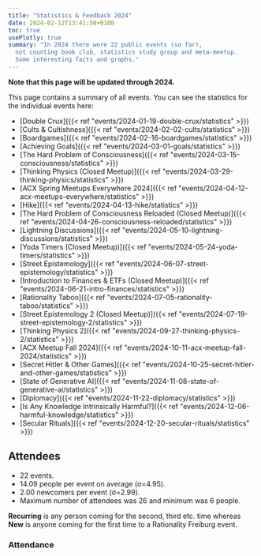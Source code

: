 ```yaml
---
title: "Statistics & Feedback 2024"
date: 2024-02-12T13:41:50+0100
toc: true
usePlotly: true
summary: "In 2024 there were 22 public events (so far),
  not counting book club, statistics study group and meta-meetup.
  Some interesting facts and graphs."
---
```


**Note that this page will be updated through 2024.**

This page contains a summary of all events. You can see the statistics
for the individual events here:

* [Double Crux]({{< ref "events/2024-01-19-double-crux/statistics" >}})
* [Cults & Cultishness]({{< ref "events/2024-02-02-cults/statistics" >}})
* [Boardgames]({{< ref "events/2024-02-16-boardgames/statistics" >}})
* [Achieving Goals]({{< ref "events/2024-03-01-goals/statistics" >}})
* [The Hard Problem of Consciousness]({{< ref "events/2024-03-15-consciousness/statistics" >}})
* [Thinking Physics (Closed Meetup)]({{< ref "events/2024-03-29-thinking-physics/statistics" >}})
* [ACX Spring Meetups Everywhere 2024]({{< ref "events/2024-04-12-acx-meetups-everywhere/statistics" >}})
* [Hike]({{< ref "events/2024-04-13-hike/statistics" >}})
* [The Hard Problem of Consciousness Reloaded (Closed Meetup)]({{< ref "events/2024-04-26-consciousness-reloaded/statistics" >}})
* [Lightning Discussions]({{< ref "events/2024-05-10-lightning-discussions/statistics" >}})
* [Yoda Timers (Closed Meetup)]({{< ref "events/2024-05-24-yoda-timers/statistics" >}})
* [Street Epistemology]({{< ref "events/2024-06-07-street-epistemology/statistics" >}})
* [Introduction to Finances & ETFs (Closed Meetup)]({{< ref "events/2024-06-21-intro-finances/statistics" >}})
* [Rationality Taboo]({{< ref "events/2024-07-05-rationality-taboo/statistics" >}})
* [Street Epistemology 2 (Closed Meetup)]({{< ref "events/2024-07-19-street-epistemology-2/statistics" >}})
* [Thinking Physics 2]({{< ref "events/2024-09-27-thinking-physics-2/statistics" >}})
* [ACX Meetup Fall 2024]({{< ref "events/2024-10-11-acx-meetup-fall-2024/statistics" >}})
* [Secret Hitler & Other Games]({{< ref "events/2024-10-25-secret-hitler-and-other-games/statistics" >}})
* [State of Generative AI]({{< ref "events/2024-11-08-state-of-generative-ai/statistics" >}})
* [Diplomacy]({{< ref "events/2024-11-22-diplomacy/statistics" >}})
* [Is Any Knowledge Intrinsically Harmful?]({{< ref "events/2024-12-06-harmful-knowledge/statistics" >}})
* [Secular Rituals]({{< ref "events/2024-12-20-secular-rituals/statistics" >}})


## Attendees

* 22 events.
* 14.09 people per event on average (σ=4.95).
* 2.00 newcomers per event (σ=2.99).
* Maximum number of attendees was 26 and minimum was 6 people.

**Recurring** is any person coming for the second, third etc. time whereas
**New** is anyone coming for the first time to a Rationality Freiburg event.

### Attendance

<div><div>                            <div id="493ff22e-44b5-4624-bdf9-f00a422624ac" class="plotly-graph-div" style="height:100%; width:100%;"></div>            <script type="text/javascript">                                    window.PLOTLYENV=window.PLOTLYENV || {};                                    if (document.getElementById("493ff22e-44b5-4624-bdf9-f00a422624ac")) {                    Plotly.newPlot(                        "493ff22e-44b5-4624-bdf9-f00a422624ac",                        [{"customdata":[["Double Crux","Recurring"],["Cults & Cultishness","Recurring"],["Boardgames","Recurring"],["Achieving Goals","Recurring"],["The Hard Problem of Consciousness","Recurring"],["Thinking Physics (Closed Meetup)","Recurring"],["ACX Spring Meetups Everywhere 2024","Recurring"],["Hike","Recurring"],["The Hard Problem of Consciousness Reloaded (Closed Meetup)","Recurring"],["Lightning Discussions","Recurring"],["Yoda Timers (Closed Meetup)","Recurring"],["Street Epistemology","Recurring"],["Introduction to Finances & ETFs (Closed Meetup)","Recurring"],["Rationality Taboo","Recurring"],["Street Epistemology 2 (Closed Meetup)","Recurring"],["Thinking Physics 2","Recurring"],["ACX Meetup Fall 2024","Recurring"],["Secret Hitler & Other Games","Recurring"],["State of Generative AI","Recurring"],["Diplomacy","Recurring"],["Is Any Knowledge Intrinsically Harmful?","Recurring"],["Secular Rituals","Recurring"]],"hovertemplate":"%{customdata[0]}\u003cbr\u003eDate: %{x}\u003cbr\u003e%{customdata[1]} participants: %{y}","legendgroup":"Recurring","line":{"color":"#ffd320","dash":"solid"},"marker":{"symbol":"circle","size":10},"mode":"markers+lines","name":"Recurring","orientation":"v","showlegend":true,"x":["2024-01-19","2024-02-02","2024-02-16","2024-03-01","2024-03-15","2024-03-29","2024-04-12","2024-04-13","2024-04-26","2024-05-10","2024-05-24","2024-06-07","2024-06-21","2024-07-05","2024-07-19","2024-09-27","2024-10-11","2024-10-25","2024-11-08","2024-11-22","2024-12-06","2024-12-20"],"xaxis":"x","y":[16,14,11,19,20,14,12,12,15,15,9,9,12,6,10,5,12,12,11,10,12,10],"yaxis":"y","type":"scatter"},{"customdata":[["Double Crux","New"],["Cults & Cultishness","New"],["Boardgames","New"],["Achieving Goals","New"],["The Hard Problem of Consciousness","New"],["Thinking Physics (Closed Meetup)","New"],["ACX Spring Meetups Everywhere 2024","New"],["Hike","New"],["The Hard Problem of Consciousness Reloaded (Closed Meetup)","New"],["Lightning Discussions","New"],["Yoda Timers (Closed Meetup)","New"],["Street Epistemology","New"],["Introduction to Finances & ETFs (Closed Meetup)","New"],["Rationality Taboo","New"],["Street Epistemology 2 (Closed Meetup)","New"],["Thinking Physics 2","New"],["ACX Meetup Fall 2024","New"],["Secret Hitler & Other Games","New"],["State of Generative AI","New"],["Diplomacy","New"],["Is Any Knowledge Intrinsically Harmful?","New"],["Secular Rituals","New"]],"hovertemplate":"%{customdata[0]}\u003cbr\u003eDate: %{x}\u003cbr\u003e%{customdata[1]} participants: %{y}","legendgroup":"New","line":{"color":"red","dash":"solid"},"marker":{"symbol":"circle","size":10},"mode":"markers+lines","name":"New","orientation":"v","showlegend":true,"x":["2024-01-19","2024-02-02","2024-02-16","2024-03-01","2024-03-15","2024-03-29","2024-04-12","2024-04-13","2024-04-26","2024-05-10","2024-05-24","2024-06-07","2024-06-21","2024-07-05","2024-07-19","2024-09-27","2024-10-11","2024-10-25","2024-11-08","2024-11-22","2024-12-06","2024-12-20"],"xaxis":"x","y":[3,2,7,1,6,0,1,1,0,3,0,0,0,0,0,4,2,1,12,0,0,1],"yaxis":"y","type":"scatter"},{"customdata":[["Double Crux","Total"],["Cults & Cultishness","Total"],["Boardgames","Total"],["Achieving Goals","Total"],["The Hard Problem of Consciousness","Total"],["Thinking Physics (Closed Meetup)","Total"],["ACX Spring Meetups Everywhere 2024","Total"],["Hike","Total"],["The Hard Problem of Consciousness Reloaded (Closed Meetup)","Total"],["Lightning Discussions","Total"],["Yoda Timers (Closed Meetup)","Total"],["Street Epistemology","Total"],["Introduction to Finances & ETFs (Closed Meetup)","Total"],["Rationality Taboo","Total"],["Street Epistemology 2 (Closed Meetup)","Total"],["Thinking Physics 2","Total"],["ACX Meetup Fall 2024","Total"],["Secret Hitler & Other Games","Total"],["State of Generative AI","Total"],["Diplomacy","Total"],["Is Any Knowledge Intrinsically Harmful?","Total"],["Secular Rituals","Total"]],"hovertemplate":"%{customdata[0]}\u003cbr\u003eDate: %{x}\u003cbr\u003e%{customdata[1]} participants: %{y}","legendgroup":"Total","line":{"color":"darkblue","dash":"solid"},"marker":{"symbol":"circle","size":10},"mode":"markers+lines","name":"Total","orientation":"v","showlegend":true,"x":["2024-01-19","2024-02-02","2024-02-16","2024-03-01","2024-03-15","2024-03-29","2024-04-12","2024-04-13","2024-04-26","2024-05-10","2024-05-24","2024-06-07","2024-06-21","2024-07-05","2024-07-19","2024-09-27","2024-10-11","2024-10-25","2024-11-08","2024-11-22","2024-12-06","2024-12-20"],"xaxis":"x","y":[19,16,18,20,26,14,13,13,15,18,9,9,12,6,10,9,14,13,23,10,12,11],"yaxis":"y","type":"scatter"}],                        {"template":{"data":{"histogram2dcontour":[{"type":"histogram2dcontour","colorbar":{"outlinewidth":0,"ticks":""},"colorscale":[[0.0,"#0d0887"],[0.1111111111111111,"#46039f"],[0.2222222222222222,"#7201a8"],[0.3333333333333333,"#9c179e"],[0.4444444444444444,"#bd3786"],[0.5555555555555556,"#d8576b"],[0.6666666666666666,"#ed7953"],[0.7777777777777778,"#fb9f3a"],[0.8888888888888888,"#fdca26"],[1.0,"#f0f921"]]}],"choropleth":[{"type":"choropleth","colorbar":{"outlinewidth":0,"ticks":""}}],"histogram2d":[{"type":"histogram2d","colorbar":{"outlinewidth":0,"ticks":""},"colorscale":[[0.0,"#0d0887"],[0.1111111111111111,"#46039f"],[0.2222222222222222,"#7201a8"],[0.3333333333333333,"#9c179e"],[0.4444444444444444,"#bd3786"],[0.5555555555555556,"#d8576b"],[0.6666666666666666,"#ed7953"],[0.7777777777777778,"#fb9f3a"],[0.8888888888888888,"#fdca26"],[1.0,"#f0f921"]]}],"heatmap":[{"type":"heatmap","colorbar":{"outlinewidth":0,"ticks":""},"colorscale":[[0.0,"#0d0887"],[0.1111111111111111,"#46039f"],[0.2222222222222222,"#7201a8"],[0.3333333333333333,"#9c179e"],[0.4444444444444444,"#bd3786"],[0.5555555555555556,"#d8576b"],[0.6666666666666666,"#ed7953"],[0.7777777777777778,"#fb9f3a"],[0.8888888888888888,"#fdca26"],[1.0,"#f0f921"]]}],"heatmapgl":[{"type":"heatmapgl","colorbar":{"outlinewidth":0,"ticks":""},"colorscale":[[0.0,"#0d0887"],[0.1111111111111111,"#46039f"],[0.2222222222222222,"#7201a8"],[0.3333333333333333,"#9c179e"],[0.4444444444444444,"#bd3786"],[0.5555555555555556,"#d8576b"],[0.6666666666666666,"#ed7953"],[0.7777777777777778,"#fb9f3a"],[0.8888888888888888,"#fdca26"],[1.0,"#f0f921"]]}],"contourcarpet":[{"type":"contourcarpet","colorbar":{"outlinewidth":0,"ticks":""}}],"contour":[{"type":"contour","colorbar":{"outlinewidth":0,"ticks":""},"colorscale":[[0.0,"#0d0887"],[0.1111111111111111,"#46039f"],[0.2222222222222222,"#7201a8"],[0.3333333333333333,"#9c179e"],[0.4444444444444444,"#bd3786"],[0.5555555555555556,"#d8576b"],[0.6666666666666666,"#ed7953"],[0.7777777777777778,"#fb9f3a"],[0.8888888888888888,"#fdca26"],[1.0,"#f0f921"]]}],"surface":[{"type":"surface","colorbar":{"outlinewidth":0,"ticks":""},"colorscale":[[0.0,"#0d0887"],[0.1111111111111111,"#46039f"],[0.2222222222222222,"#7201a8"],[0.3333333333333333,"#9c179e"],[0.4444444444444444,"#bd3786"],[0.5555555555555556,"#d8576b"],[0.6666666666666666,"#ed7953"],[0.7777777777777778,"#fb9f3a"],[0.8888888888888888,"#fdca26"],[1.0,"#f0f921"]]}],"mesh3d":[{"type":"mesh3d","colorbar":{"outlinewidth":0,"ticks":""}}],"scatter":[{"fillpattern":{"fillmode":"overlay","size":10,"solidity":0.2},"type":"scatter"}],"parcoords":[{"type":"parcoords","line":{"colorbar":{"outlinewidth":0,"ticks":""}}}],"scatterpolargl":[{"type":"scatterpolargl","marker":{"colorbar":{"outlinewidth":0,"ticks":""}}}],"bar":[{"error_x":{"color":"#2a3f5f"},"error_y":{"color":"#2a3f5f"},"marker":{"line":{"color":"#E5ECF6","width":0.5},"pattern":{"fillmode":"overlay","size":10,"solidity":0.2}},"type":"bar"}],"scattergeo":[{"type":"scattergeo","marker":{"colorbar":{"outlinewidth":0,"ticks":""}}}],"scatterpolar":[{"type":"scatterpolar","marker":{"colorbar":{"outlinewidth":0,"ticks":""}}}],"histogram":[{"marker":{"pattern":{"fillmode":"overlay","size":10,"solidity":0.2}},"type":"histogram"}],"scattergl":[{"type":"scattergl","marker":{"colorbar":{"outlinewidth":0,"ticks":""}}}],"scatter3d":[{"type":"scatter3d","line":{"colorbar":{"outlinewidth":0,"ticks":""}},"marker":{"colorbar":{"outlinewidth":0,"ticks":""}}}],"scattermapbox":[{"type":"scattermapbox","marker":{"colorbar":{"outlinewidth":0,"ticks":""}}}],"scatterternary":[{"type":"scatterternary","marker":{"colorbar":{"outlinewidth":0,"ticks":""}}}],"scattercarpet":[{"type":"scattercarpet","marker":{"colorbar":{"outlinewidth":0,"ticks":""}}}],"carpet":[{"aaxis":{"endlinecolor":"#2a3f5f","gridcolor":"white","linecolor":"white","minorgridcolor":"white","startlinecolor":"#2a3f5f"},"baxis":{"endlinecolor":"#2a3f5f","gridcolor":"white","linecolor":"white","minorgridcolor":"white","startlinecolor":"#2a3f5f"},"type":"carpet"}],"table":[{"cells":{"fill":{"color":"#EBF0F8"},"line":{"color":"white"}},"header":{"fill":{"color":"#C8D4E3"},"line":{"color":"white"}},"type":"table"}],"barpolar":[{"marker":{"line":{"color":"#E5ECF6","width":0.5},"pattern":{"fillmode":"overlay","size":10,"solidity":0.2}},"type":"barpolar"}],"pie":[{"automargin":true,"type":"pie"}]},"layout":{"autotypenumbers":"strict","colorway":["#636efa","#EF553B","#00cc96","#ab63fa","#FFA15A","#19d3f3","#FF6692","#B6E880","#FF97FF","#FECB52"],"font":{"color":"#2a3f5f"},"hovermode":"closest","hoverlabel":{"align":"left"},"paper_bgcolor":"white","plot_bgcolor":"#E5ECF6","polar":{"bgcolor":"#E5ECF6","angularaxis":{"gridcolor":"white","linecolor":"white","ticks":""},"radialaxis":{"gridcolor":"white","linecolor":"white","ticks":""}},"ternary":{"bgcolor":"#E5ECF6","aaxis":{"gridcolor":"white","linecolor":"white","ticks":""},"baxis":{"gridcolor":"white","linecolor":"white","ticks":""},"caxis":{"gridcolor":"white","linecolor":"white","ticks":""}},"coloraxis":{"colorbar":{"outlinewidth":0,"ticks":""}},"colorscale":{"sequential":[[0.0,"#0d0887"],[0.1111111111111111,"#46039f"],[0.2222222222222222,"#7201a8"],[0.3333333333333333,"#9c179e"],[0.4444444444444444,"#bd3786"],[0.5555555555555556,"#d8576b"],[0.6666666666666666,"#ed7953"],[0.7777777777777778,"#fb9f3a"],[0.8888888888888888,"#fdca26"],[1.0,"#f0f921"]],"sequentialminus":[[0.0,"#0d0887"],[0.1111111111111111,"#46039f"],[0.2222222222222222,"#7201a8"],[0.3333333333333333,"#9c179e"],[0.4444444444444444,"#bd3786"],[0.5555555555555556,"#d8576b"],[0.6666666666666666,"#ed7953"],[0.7777777777777778,"#fb9f3a"],[0.8888888888888888,"#fdca26"],[1.0,"#f0f921"]],"diverging":[[0,"#8e0152"],[0.1,"#c51b7d"],[0.2,"#de77ae"],[0.3,"#f1b6da"],[0.4,"#fde0ef"],[0.5,"#f7f7f7"],[0.6,"#e6f5d0"],[0.7,"#b8e186"],[0.8,"#7fbc41"],[0.9,"#4d9221"],[1,"#276419"]]},"xaxis":{"gridcolor":"white","linecolor":"white","ticks":"","title":{"standoff":15},"zerolinecolor":"white","automargin":true,"zerolinewidth":2},"yaxis":{"gridcolor":"white","linecolor":"white","ticks":"","title":{"standoff":15},"zerolinecolor":"white","automargin":true,"zerolinewidth":2},"scene":{"xaxis":{"backgroundcolor":"#E5ECF6","gridcolor":"white","linecolor":"white","showbackground":true,"ticks":"","zerolinecolor":"white","gridwidth":2},"yaxis":{"backgroundcolor":"#E5ECF6","gridcolor":"white","linecolor":"white","showbackground":true,"ticks":"","zerolinecolor":"white","gridwidth":2},"zaxis":{"backgroundcolor":"#E5ECF6","gridcolor":"white","linecolor":"white","showbackground":true,"ticks":"","zerolinecolor":"white","gridwidth":2}},"shapedefaults":{"line":{"color":"#2a3f5f"}},"annotationdefaults":{"arrowcolor":"#2a3f5f","arrowhead":0,"arrowwidth":1},"geo":{"bgcolor":"white","landcolor":"#E5ECF6","subunitcolor":"white","showland":true,"showlakes":true,"lakecolor":"white"},"title":{"x":0.05},"mapbox":{"style":"light"}}},"xaxis":{"anchor":"y","domain":[0.0,1.0],"title":{"text":"Date"},"range":["2024-01-01","2024-12-31"]},"yaxis":{"anchor":"x","domain":[0.0,1.0],"title":{"text":"Participants"},"range":[0,31]},"legend":{"title":{"text":"Participant type"},"tracegroupgap":0},"title":{"text":"Attendance"}},                        {"responsive": true}                    )                };                            </script>        </div></div>

### Referrals

<div><div>                            <div id="31745984-ff24-4e47-9538-319a68efaebc" class="plotly-graph-div" style="height:100%; width:100%;"></div>            <script type="text/javascript">                                    window.PLOTLYENV=window.PLOTLYENV || {};                                    if (document.getElementById("31745984-ff24-4e47-9538-319a68efaebc")) {                    Plotly.newPlot(                        "31745984-ff24-4e47-9538-319a68efaebc",                        [{"domain":{"x":[0.0,1.0],"y":[0.0,1.0]},"labels":["ACX newsletter","Internet search","Through love","Unknown","Word of mouth","meetup.com"],"legendgroup":"","name":"","showlegend":true,"values":[2,2,1,3,19,17],"type":"pie"}],                        {"template":{"data":{"histogram2dcontour":[{"type":"histogram2dcontour","colorbar":{"outlinewidth":0,"ticks":""},"colorscale":[[0.0,"#0d0887"],[0.1111111111111111,"#46039f"],[0.2222222222222222,"#7201a8"],[0.3333333333333333,"#9c179e"],[0.4444444444444444,"#bd3786"],[0.5555555555555556,"#d8576b"],[0.6666666666666666,"#ed7953"],[0.7777777777777778,"#fb9f3a"],[0.8888888888888888,"#fdca26"],[1.0,"#f0f921"]]}],"choropleth":[{"type":"choropleth","colorbar":{"outlinewidth":0,"ticks":""}}],"histogram2d":[{"type":"histogram2d","colorbar":{"outlinewidth":0,"ticks":""},"colorscale":[[0.0,"#0d0887"],[0.1111111111111111,"#46039f"],[0.2222222222222222,"#7201a8"],[0.3333333333333333,"#9c179e"],[0.4444444444444444,"#bd3786"],[0.5555555555555556,"#d8576b"],[0.6666666666666666,"#ed7953"],[0.7777777777777778,"#fb9f3a"],[0.8888888888888888,"#fdca26"],[1.0,"#f0f921"]]}],"heatmap":[{"type":"heatmap","colorbar":{"outlinewidth":0,"ticks":""},"colorscale":[[0.0,"#0d0887"],[0.1111111111111111,"#46039f"],[0.2222222222222222,"#7201a8"],[0.3333333333333333,"#9c179e"],[0.4444444444444444,"#bd3786"],[0.5555555555555556,"#d8576b"],[0.6666666666666666,"#ed7953"],[0.7777777777777778,"#fb9f3a"],[0.8888888888888888,"#fdca26"],[1.0,"#f0f921"]]}],"heatmapgl":[{"type":"heatmapgl","colorbar":{"outlinewidth":0,"ticks":""},"colorscale":[[0.0,"#0d0887"],[0.1111111111111111,"#46039f"],[0.2222222222222222,"#7201a8"],[0.3333333333333333,"#9c179e"],[0.4444444444444444,"#bd3786"],[0.5555555555555556,"#d8576b"],[0.6666666666666666,"#ed7953"],[0.7777777777777778,"#fb9f3a"],[0.8888888888888888,"#fdca26"],[1.0,"#f0f921"]]}],"contourcarpet":[{"type":"contourcarpet","colorbar":{"outlinewidth":0,"ticks":""}}],"contour":[{"type":"contour","colorbar":{"outlinewidth":0,"ticks":""},"colorscale":[[0.0,"#0d0887"],[0.1111111111111111,"#46039f"],[0.2222222222222222,"#7201a8"],[0.3333333333333333,"#9c179e"],[0.4444444444444444,"#bd3786"],[0.5555555555555556,"#d8576b"],[0.6666666666666666,"#ed7953"],[0.7777777777777778,"#fb9f3a"],[0.8888888888888888,"#fdca26"],[1.0,"#f0f921"]]}],"surface":[{"type":"surface","colorbar":{"outlinewidth":0,"ticks":""},"colorscale":[[0.0,"#0d0887"],[0.1111111111111111,"#46039f"],[0.2222222222222222,"#7201a8"],[0.3333333333333333,"#9c179e"],[0.4444444444444444,"#bd3786"],[0.5555555555555556,"#d8576b"],[0.6666666666666666,"#ed7953"],[0.7777777777777778,"#fb9f3a"],[0.8888888888888888,"#fdca26"],[1.0,"#f0f921"]]}],"mesh3d":[{"type":"mesh3d","colorbar":{"outlinewidth":0,"ticks":""}}],"scatter":[{"fillpattern":{"fillmode":"overlay","size":10,"solidity":0.2},"type":"scatter"}],"parcoords":[{"type":"parcoords","line":{"colorbar":{"outlinewidth":0,"ticks":""}}}],"scatterpolargl":[{"type":"scatterpolargl","marker":{"colorbar":{"outlinewidth":0,"ticks":""}}}],"bar":[{"error_x":{"color":"#2a3f5f"},"error_y":{"color":"#2a3f5f"},"marker":{"line":{"color":"#E5ECF6","width":0.5},"pattern":{"fillmode":"overlay","size":10,"solidity":0.2}},"type":"bar"}],"scattergeo":[{"type":"scattergeo","marker":{"colorbar":{"outlinewidth":0,"ticks":""}}}],"scatterpolar":[{"type":"scatterpolar","marker":{"colorbar":{"outlinewidth":0,"ticks":""}}}],"histogram":[{"marker":{"pattern":{"fillmode":"overlay","size":10,"solidity":0.2}},"type":"histogram"}],"scattergl":[{"type":"scattergl","marker":{"colorbar":{"outlinewidth":0,"ticks":""}}}],"scatter3d":[{"type":"scatter3d","line":{"colorbar":{"outlinewidth":0,"ticks":""}},"marker":{"colorbar":{"outlinewidth":0,"ticks":""}}}],"scattermapbox":[{"type":"scattermapbox","marker":{"colorbar":{"outlinewidth":0,"ticks":""}}}],"scatterternary":[{"type":"scatterternary","marker":{"colorbar":{"outlinewidth":0,"ticks":""}}}],"scattercarpet":[{"type":"scattercarpet","marker":{"colorbar":{"outlinewidth":0,"ticks":""}}}],"carpet":[{"aaxis":{"endlinecolor":"#2a3f5f","gridcolor":"white","linecolor":"white","minorgridcolor":"white","startlinecolor":"#2a3f5f"},"baxis":{"endlinecolor":"#2a3f5f","gridcolor":"white","linecolor":"white","minorgridcolor":"white","startlinecolor":"#2a3f5f"},"type":"carpet"}],"table":[{"cells":{"fill":{"color":"#EBF0F8"},"line":{"color":"white"}},"header":{"fill":{"color":"#C8D4E3"},"line":{"color":"white"}},"type":"table"}],"barpolar":[{"marker":{"line":{"color":"#E5ECF6","width":0.5},"pattern":{"fillmode":"overlay","size":10,"solidity":0.2}},"type":"barpolar"}],"pie":[{"automargin":true,"type":"pie"}]},"layout":{"autotypenumbers":"strict","colorway":["#636efa","#EF553B","#00cc96","#ab63fa","#FFA15A","#19d3f3","#FF6692","#B6E880","#FF97FF","#FECB52"],"font":{"color":"#2a3f5f"},"hovermode":"closest","hoverlabel":{"align":"left"},"paper_bgcolor":"white","plot_bgcolor":"#E5ECF6","polar":{"bgcolor":"#E5ECF6","angularaxis":{"gridcolor":"white","linecolor":"white","ticks":""},"radialaxis":{"gridcolor":"white","linecolor":"white","ticks":""}},"ternary":{"bgcolor":"#E5ECF6","aaxis":{"gridcolor":"white","linecolor":"white","ticks":""},"baxis":{"gridcolor":"white","linecolor":"white","ticks":""},"caxis":{"gridcolor":"white","linecolor":"white","ticks":""}},"coloraxis":{"colorbar":{"outlinewidth":0,"ticks":""}},"colorscale":{"sequential":[[0.0,"#0d0887"],[0.1111111111111111,"#46039f"],[0.2222222222222222,"#7201a8"],[0.3333333333333333,"#9c179e"],[0.4444444444444444,"#bd3786"],[0.5555555555555556,"#d8576b"],[0.6666666666666666,"#ed7953"],[0.7777777777777778,"#fb9f3a"],[0.8888888888888888,"#fdca26"],[1.0,"#f0f921"]],"sequentialminus":[[0.0,"#0d0887"],[0.1111111111111111,"#46039f"],[0.2222222222222222,"#7201a8"],[0.3333333333333333,"#9c179e"],[0.4444444444444444,"#bd3786"],[0.5555555555555556,"#d8576b"],[0.6666666666666666,"#ed7953"],[0.7777777777777778,"#fb9f3a"],[0.8888888888888888,"#fdca26"],[1.0,"#f0f921"]],"diverging":[[0,"#8e0152"],[0.1,"#c51b7d"],[0.2,"#de77ae"],[0.3,"#f1b6da"],[0.4,"#fde0ef"],[0.5,"#f7f7f7"],[0.6,"#e6f5d0"],[0.7,"#b8e186"],[0.8,"#7fbc41"],[0.9,"#4d9221"],[1,"#276419"]]},"xaxis":{"gridcolor":"white","linecolor":"white","ticks":"","title":{"standoff":15},"zerolinecolor":"white","automargin":true,"zerolinewidth":2},"yaxis":{"gridcolor":"white","linecolor":"white","ticks":"","title":{"standoff":15},"zerolinecolor":"white","automargin":true,"zerolinewidth":2},"scene":{"xaxis":{"backgroundcolor":"#E5ECF6","gridcolor":"white","linecolor":"white","showbackground":true,"ticks":"","zerolinecolor":"white","gridwidth":2},"yaxis":{"backgroundcolor":"#E5ECF6","gridcolor":"white","linecolor":"white","showbackground":true,"ticks":"","zerolinecolor":"white","gridwidth":2},"zaxis":{"backgroundcolor":"#E5ECF6","gridcolor":"white","linecolor":"white","showbackground":true,"ticks":"","zerolinecolor":"white","gridwidth":2}},"shapedefaults":{"line":{"color":"#2a3f5f"}},"annotationdefaults":{"arrowcolor":"#2a3f5f","arrowhead":0,"arrowwidth":1},"geo":{"bgcolor":"white","landcolor":"#E5ECF6","subunitcolor":"white","showland":true,"showlakes":true,"lakecolor":"white"},"title":{"x":0.05},"mapbox":{"style":"light"}}},"legend":{"tracegroupgap":0},"title":{"text":"How did newcomers find RatFr?"}},                        {"responsive": true}                    )                };                            </script>        </div></div>

## Feedback

* **Responses:** 255 people (82.26% of attendees)

### 1. Practical use: For my life, what we did today will have ...

* **Responses:** 252 people (81.29% of attendees)
* **Answers:**
  * a lot of practical use (1): 41 people
  * quite a bit of practical use (2): 80 people
  * some practical use (3): 50 people
  * little practical use (4): 50 people
  * very little practical use (5): 31 people
* **Average answer:** 2.80 (σ=1.28)

![1. Practical use: For my life, what we did today will have ...](./1-practical-use-for-my-life-what-we-did-today-will-have.png)

### 2. The atmosphere / vibe was ...

* **Responses:** 254 people (81.94% of attendees)
* **Answers:**
  * fantastic (1): 116 people
  * good (2): 124 people
  * okay (3): 11 people
  * bad (4): 2 people
  * horrible (5): 1 person
* **Average answer:** 1.61 (σ=0.65)

![2. The atmosphere / vibe was ...](./2-the-atmosphere-vibe-was.png)

### 3. The amount of content / exercises covered was ...

* **Responses:** 247 people (79.68% of attendees)
* **Answers:**
  * way too much (1): 5 people
  * too much (2): 31 people
  * just right (3): 180 people
  * too little (4): 27 people
  * way too little (5): 4 people
* **Average answer:** 2.98 (σ=0.62)

![3. The amount of content / exercises covered was ...](./3-the-amount-of-content-exercises-covered-was.png)

### 4. The difficulty level of the content / discussion was ...

* **Responses:** 250 people (80.65% of attendees)
* **Answers:**
  * much too easy (1): 6 people
  * too easy (2): 44 people
  * just right (3): 170 people
  * too difficult (4): 29 people
  * much too difficult (5): 1 person
* **Average answer:** 2.90 (σ=0.63)

![4. The difficulty level of the content / discussion was ...](./4-the-difficulty-level-of-the-content-discussion-was.png)

### 5. Structure: On the whole the event needed ...

* **Responses:** 252 people (81.29% of attendees)
* **Answers:**
  * much more structure (1): 5 people
  * more structure (2): 37 people
  * (was just right) (3): 205 people
  * less structure (4): 5 people
  * much less structure (5): 0 people
* **Average answer:** 2.83 (σ=0.47)

![5. Structure: On the whole the event needed ...](./5-structure-on-the-whole-the-event-needed.png)

### 6. The moderation should have been ...

* **Responses:** 249 people (80.32% of attendees)
* **Answers:**
  * much more relaxed (1): 6 people
  * more relaxed (2): 7 people
  * (was just right) (3): 210 people
  * more assertive (4): 22 people
  * much more assertive (5): 4 people
* **Average answer:** 3.04 (σ=0.53)

![6. The moderation should have been ...](./6-the-moderation-should-have-been.png)

### 7. Host preparation: The content / exercises were ...

* **Responses:** 249 people (80.32% of attendees)
* **Answers:**
  * very well prepared (1): 95 people
  * well prepared (2): 89 people
  * okay prepared (3): 59 people
  * not well prepared (4): 4 people
  * not well prepared at all (5): 2 people
* **Average answer:** 1.91 (σ=0.87)

![7. Host preparation: The content / exercises were ...](./7-host-preparation-the-content-exercises-were.png)

### 8. Changing your mind: The event made me ...

* **Responses:** 249 people (80.32% of attendees)
* **Answers:**
  * question many things (1): 11 people
  * question some things (2): 105 people
  * question few things (3): 71 people
  * question very few things (4): 43 people
  * not question anything (5): 19 people
* **Average answer:** 2.82 (σ=1.02)

![8. Changing your mind: The event made me ...](./8-changing-your-mind-the-event-made-me.png)

### 9. Do you think you will come to one (or more) of the next three events?

* **Responses:** 253 people (81.61% of attendees)
* **Answers:**
  * probably no: 12 people
  * probably yes: 241 people

![9. Do you think you will come to one (or more) of the next three events?](./9-do-you-think-you-will-come-to-one-or-more-of-the-next-three-events.png)

### 10. If you answered "probably no" in the previous question or are very uncertain, why is that?

* **Responses:** 13 people (4.19% of attendees)
* **Answers:**
  * Calendar too full.: 1 person
  * Do not get much enlightened due to diverse of discussions.: 1 person
  * Fitting it in the calendar is tricky atm.: 1 person
  * Friday evening is a bad timeslot for me.: 0 people
  * I can't fit another activity into my life.: 1 person
  * I did not like (some of) the people here.: 0 people
  * I did not like today's venue.: 0 people
  * I live too far away.: 9 people
  * I'm not very interested in your usual topics.: 0 people
  * The level of English is too advanced for me.: 0 people

![10. If you answered "probably no" in the previous question or are very uncertain, why is that?](./10-if-you-answered-probably-no-in-the-previous-question-or-are-very-uncertain-why-is-that.png)

### 11. What did you like the most today?

* **Responses:** 145 people (46.77% of attendees)

**Note:** Anything contained in square brackets [] is an edit by the organizers.

> I liked the „make the elephants like each other idea“

> Preconditions to ensure before using the method would be interesting to formalise. A list of common typical cruxes would be nice

> Friendly

> The discussion in the smaller group (though the group was still somewhat big)

> The exercise of fooling an outsider was great! [An older version of the feedback form had only one answer field for "best" and "worst". An organizer split that comment, making the best guess what the commenter was trying to say.]

> Small discussion group

> people

> The many views brought about by the different participants. The reading list.

> Die Übung

> the structure with 3 levels of preparation was very good idea

> Was fun

> die Stimmung + entspannte Atmosphäre

> - das Spielen hat sehr viel Spaß gemacht

> Was fun

> Viele neue Leute + Spiele kennengelernt

> Was fun to be introduced to new games.

> Cool games

> [The game] Karriere Poker

> Got to play Scrabble

> Mich mal wieder ein bisschen an die Karriere-Poker Strategie erinnern. War leider zu kurz, um komplett rein zu kommen.

> New room was great!

> Es gab eine sehr gute Balance zwischen Diskussion, Input und Übungen.  
> Die Triviafragen waren eine gute Idee, aber auch etwas stressig 😄

> Texts [An older version of the feedback form had only one answer field for "best" and "worst". An organizer split that comment, making the best guess what the commenter was trying to say.]

> New room is nice!

> Der große Raum war gut (wenn auch etwas kalt).

> discussions

> Der Raum war schön groß.

> I enjoyed the big group discussion about procrastination.

> Discussion was great. [An older version of the feedback form had only one answer field for "best" and "worst". An organizer split that comment, making the best guess what the commenter was trying to say.]

> Topic

> Room 10/10  
>   
> We have space for some movement exercises there maybe. Like arranging in order of attribute of person for introduction [Typo corrected]

> discussions + exercise

> topic

> Many interesting impulses.  
> Great atmosphere of discussions.

> the topic in general!

> Mind blown

> Some very interesting ideas popped up during presentation and discussion. [An older version of the feedback form had only one answer field for "best" and "worst". An organizer split that comment, making the best guess what the commenter was trying to say.]

> The topic, the progression.

> Gute Präsentationen, angenehme Stimmung.

> Open discussion. 

> Zivilisierte Diskussion in grosser Runde

> the small group discussion (was too little time though)

> Very interesting presentations focusing on two different aspects/approaches to the question of consciousness.

> The presentations and the discussions were really interesting and fun.

> Presentation is rich in content. [An older version of the feedback form had only one answer field for "best" and "worst". An organizer split that comment, making the best guess what the commenter was trying to say.]

> Digging really deep into seemingly simple problems with other people was very enjoyable.

> Loved the structuring and that the number of exercises was not too high.

> Super interesting content.  
> Discovered many flaws in my thinking.  
> Physics is cool!

> The discussions with other people who I hadn't met before. The mindbogliness of the questions.

> Very intersting topic. I liked to discover the flaws in my reasoning and thinking strategies. 

> Demonstrated my lack of intuitive, on-hand knowledge of physics and also that given enough time and effort, can understand (most of) it, even from just thinking and mulling over the problem

> Problems 

> Working in smaller groups depending on our level

> The book I got to know. :-)

> Diskussion

> Die Rätsel

> Noticing my own confusion

> Zu erkennen, dass eine gefühlte 80%ige Sicherheit leicht wieder kippen kann, wenn man länger nachdenkt.

> Most - topics

> Everyone had read some of the material so it was possible to have informed discussions.

> Snacks, some people 

> Zahlen bringen was, wenn man weiss, dass sie falsch sind

> Die Aussicht.

> vibes, the route, nature, discussions

> Most- everyone was inclusive and kind. Other things- hike location, organisation with the public transport

> Getting to know some people

> Fantastic weather, beautiful route and many interesting conversations.

> Good training impulse 😃  
> Group was relaxed, everyone seemed to enjoy the speed

> Walking together, talking to each other 

> Für mich haben Uhrzeit, Dauer und Niveau der Wanderung perfekt gepasst.

> Free seach

> Die Diskussionen.

> small group discussion  
> thought experiments  
> snacks

> Good structure, clear definitions and questions.

> The intro

> The sofa

> Talking about new things, ideas

> Gruppendiskussionen

> The variety of discussion topics

> Very diverse topics, enlightening discussion 

> Diskussionen im Allgemeinen und ihre Struktur (2 Minuten für These, 20 Minuten Gruppendiskussion)

> Escalator came before escalate

> Diskussion über Autokratien. 

> Condensing a topic to a short discussion worked well and made it very interesting.

> Ich durfte 2 minuten am Stück reden

> Örtlichkeit ist sehr schön, Menschen sind super nett und impulse waren cool

> Being actively involved (through the opportunity of bringing a topic)

> Small group discussion

> The atmosphere of a lot of people getting a lot of stuff done at the same time. :-)

> Small round, we all knew each other so it felt quite relaxing.

> Practical Exercise

> The chocolate was quite tasty.

> People ❤️

> How hard and yet possibly useful SE is. Also the video was good. The exercise with climate change belief was great as it was directionally aligned with my bias and so was hard and made me think.

> Interesting topic 

> The discussion 

> Practical part

> Learned a lot, good info and experiences on ETFs.

> Interesting topic with practical application. Useful to hear experiences from different people.

> Knowledge gain was noticeable.

> The interactive discussion all throughout

> SE kinda worked once [fixed grammar]

> Coole Methode!

> Interviews und vorbereitete Fragen

> Challenging questions.

> People

> Exchanging the strategies, interaktive Ansatz

> Systematic approach to thinking. Thanks so much!

> - Thinking logically  
> - Deconstruction of problems  
> - Focusing on the essential

> Das Nachdenken und diskutieren 

> Physics questions

> Speculatius

> Discussing & explaining

> People

> Invest in children

> The vibes. Feeling welcome and included despite me being shy.

> Vibe

> Secret hitler 

> Fun new games

> Was great fun!

> Visit by other rationality group member(s)

> Accusing Omar of being a fascist

> Was surprised by the advances

> Moderator Humor 

> Extraordinarily well structure and compact overview of currently available GenAI tools/plattforms/services that are worth trying. [Typo fixed]

> It was fun!

> Got a very good overview on AI tools. 

> Interactivity

> The story of Cicero

> The game

> combination of input, play and discussion,  vibe

> Playing Diplomacy 

> Playing together was quite fun

> topic + discussions

> Atmosphere, learning my death chance 

> Open topic, great for discussion.

> Working questions, nice discussion groups, the topic

> Very interesting topic, nice discussions rounds

> The couch and the smiles

> Most participants knew each other and I had the impression that the topic itself plus the joking about it made us connect as a group even further.

> Sharing our ritual ideas

> Cogito, ergo sum 

> Interesting insights

> Openess

> Humour, groups discussions
### 12. What did you like the least?

* **Responses:** 82 people (26.45% of attendees)

**Note:** Anything contained in square brackets [] is an edit by the organizers.

> Schade war, dass viel Zeit dafür verwendet wurde Dinge zu wiederholen, die man auch vorher hätte lesen können. Andererseits bereue ich das Lesen nicht, da dort viel mehr interessantes stand. Ich sehe auch, dass man nicht erwarten kann, dass alle vorbereitet zum Meeting kommen. Deshalb eine Idee, welche sich vielleicht praktisch umsetzen lässt: Beim Bilden von Untergruppen teilen wir die Leute auf zwischen denen, die zur Vorbereitung gelesen haben, und den anderen. So profitiert man zumindest dadurch von der eigenen Vorbereitung, dass man mit besser informierten Personen diskutieren kann. Ausnahme evtl. für Leute, die zum ersten Mal auftauchen.

> The conclusion to our discussion about cult. It could have been more structured. Maybe with a voting at the end from 1 to 5 how cultish this group is.

> nothing

> The content felt not cohesive. Some consolidation could help.

> Nichts

> - der Beginn hätte etwas lockerer / gesprächiger sein können

> too much game explanation time due to new players joining in between

> Didn't get to play any new game [Typo fixed]

> Insgesamt ist das Feedback-Formular eher unpassend für einen Spieleabend. ;)

> Exercise

> Die Diskussionen und übung hätten inhaltlich noch etwas spannendere Argumente bringen können, aber das ist halt nicht immer gleich.

> Exercise was quite hard.

> I was not prepared

> snacks :-D [This is an inside joke since some participants would like to snack less.]

> Many discussions in offtopic examples. Low abstraction level.

> less time

> A little bit chaotic today, longer discussion in small groups would have nice, clear definition of consciousness was not given

> First part didn't really 'introduced' what was then presented by Nawid. Felt a bit irrelevant for the discussion part.

> I think some parts of the presentations were not really relevant for the topic.

> Will wasn't fully clear about the arguments are the end. But might just need to think more about it.

> Mehr Zeit, um tiefer in die Diskussion zu gehen wäre gut

> Time management

> I would have preferred more time for discussions, maybe by splitting up the content into several Meetups.

> The discussion is not structured or guided.

> Maybe spend slightly more time on the solutions.

> Nothing. 

> Very Minor: didn't explicitly include "some ways to problem solve" except what came up during discussion. E.g. maybe one attempt without any such discussion and then one attempt after discussing such approaches. But then, would have had time crunch

> Problems

> The long discussion at the end about the details of a problem that has not been discussed/looked into in our group

> /

> Nichts

> Drinking water color [The tap water at the location was yellowish, which had never happened before]

> I had the feeling the discussions today didn't lead to a point. But that's okay. 

> Fewer people than expected so the size of the room and amount of snacks did not match those expectations.

> People quiostioning very basic stuff like probability 

> Ich war schlecht vorbereitet

> Zu viele und anstrengende Steigungen. Der letzte Abstieg. Zeigt mir aber nur, dass ich mehr wandern muss ;)

> it wasn't an official cult hike

> Least- no hike songs and need more group photos at the start-middle-end of the hike.

> Arriving home late 

> The stairs and that I need more training 😃

> Nothing

> Nichts.

> Sense of exhaustion after discussion 

> I was tired

> Nothing

> We unstructured at times but maybe a feature

> Abdriften vom Thema

> Die anderen durften auch

> powerpoint 

> discussions were a bit long, there was no moderation

> No known initial topic

> Maybe some more content would have been good.

> Acoustics

> 45 mins felt long at the start but the video was engaging and stood well; could see some other vids not working well for the purpose. Maybe <25 min of content would be good

> Might have been helpful to provide some example beliefs/topics to use for the practical part of street epistemology. Or ask people to find a topic at home on beforehand. 

> Not enough time for the practical exercise.

> Viel zu wenig Zeit zum Üben. Aber ich habe auch keine Idee, wie man das realistisch hätte verbessern können. _Wenn_ wir mehr Zeit zum Üben gehabt hätten (oder aber eine ungerade Zahl gewesen wären), hätte man auch Dreiergruppen bilden können: Die dritte Person beobachtet nur und schreibt auf, was man hätte verbessern können.

> Some detail aspects were hard to follow. 

> Too many questions in between.

> SE didn't work the other times

> Ich hatte etwas Zahnweh

> Some Background Text or Input on strategies wouldve veen helpful

> Time management 

> The uncertainty 

> Differences in speed within group

> That I didn't prepare... :-(

> Nobody (myself included) seemed to be really well prepared so the discussions were a little shallow.

> No exercises 

> Being a fascist

> Results of practical session were not presented. 

> the about 30 min. delay to get started

> The betrayal 

> Technical issues with beamer etc.

> Not entirely my topic...

> Would have preferred to read the text in advance, instead of during the event

> The presentation could have been a bit longer

> Den Text hätte ich gerne vor der Veranstaltung gelesen und die Zeit für weitere Diskussionen genutzt 

> The discussions were sometimes a little bit shallow and I would have liked to dive deeper into some details of the readings.

> Surprising antipathy against trying something new

> Dass wir uns auf kein Ritual einigen konnten 

> The thought of the risks to make something up, that does not feels suiteable to the group.
